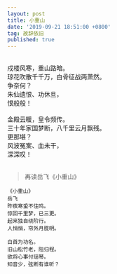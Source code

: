 ```yaml
---
layout: post
title: 小重山
date: '2019-09-21 18:51:00 +0800'
tag: 故辞依旧
published: true
---
```


<br>
<div style="text-align:left;">
戍楼风寒，重山路暗。<br>
琼花吹散千千万，白骨征战两萧然。<br>
争奈何？<br>
朱仙遗恨、功休旦，<br>
恨般般！<br><br>
金殿云暖，皇令频传。<br>
三十年家国梦断，八千里云月飘残。<br>
更那堪？<br>
风波冤案、血未干，<br>
深深叹！<br><br>
</div>


>再读岳飞《小重山》
````YMAL
《小重山》
岳飞
昨夜寒蛩不住鸣。
惊回千里梦，已三更。
起来独自绕阶行。
人悄悄，帘外月胧明。

白首为功名。
旧山松竹老，阻归程。
欲将心事付瑶琴。
知音少，弦断有谁听？
